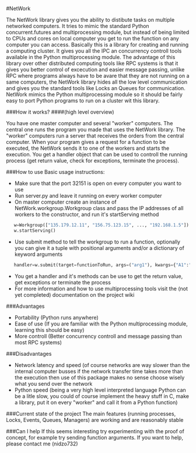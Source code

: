 #NetWork


The NetWork library gives you the ability to distibute tasks on multiple networked 
computers. It tries to mimic the standard Python concurrent.futures and multiprocessing 
module, but instead of being limited to CPUs and cores on local computer you get
to run the function on any computer you can access. Basically this is a library
for creating and running a computing cluster. 
It gives you all the IPC an concurrency
controll tools available in the Python multiprocessing module. The advantage of this
library over other distributed computing tools like RPC systems is that it gives you
better control of excecution and easier message passing, unlike RPC where programs always
have to be avare that they are not running on a same computers, the NetWork library hides
all the low level communication and gives you the standard tools like Locks an Queues for
communication.
NetWork mimics the Python multiprocessing module so it should be fairly easy to port Python
programs to run on a cluster wit this library.

###How it works?
####(high level overview)

You have one master computer and several "worker" computers. The central one
runs the program you made that uses the NetWork library. The "worker" computers
run a server that receives the orders from the central computer. When your program
gives a request for a function to be executed, the NetWork sends it to one of the
workers and starts the execution.
You get a handler object that can be used to controll the running process (get return value, 
check for exceptions, terminate the process).

###How to use
Basic usage instructions:
* Make sure that the port 32151 is open on every computer you want to use
* Run server.py and leave it running on every worker computer
* On master computer create an instance of NetWork.workgroup.Workgroup class
  and pass the IP addresses of all workers to the constructor, and run it's startServing method
```Python
   w=Workgroup(["135.179.12.11", "156.75.123.15", ..., "192.168.1.5"])
   w.startServing()
```

* Use submit method to tell the workgroup to run a function, optionally you can give it a
  tuple with positional arguments and/or a dictionary of keyword arguments
```Python
   handler=w.submit(target=functionToRun, args=("arg1"), kwargs={"A1":"kwarg1})
```
* You get a handler and it's methods can be use to get the return value, get exceptions or terminate
  the process
* For more information and how to use multiprocessing tools visit the (not yet completed) documentation
  on the project wiki

###Advantages

* Portability (Python runs anywhere)
* Ease of use (If you are familiar with the Python multiprocessing module, learning this should be easy)
* More controll (Better concurrency controll and message passing than most RPC systems)

###Disadvantages
* Network latency and speed (of course networks are way slower than the internal computer busses
if the network transfer time takes more than the execution then use of this package makes no sense
choose wisely what you send over the network
* Python speed (being a very high level interpreted language Python can be a litle slow, you could of course
implement the heavy stuff in C, make a library, put it on every "worker" and call it from a Python function)

###Current state of the project
The main features (running processes, Locks, Events, Queues, Managers) are working and are reasonably stable

###Can I help
If this seems interesting try experimenting with the proof of concept, for example
try sending function arguments.
If you want to help, please contact me (nidzo732)


